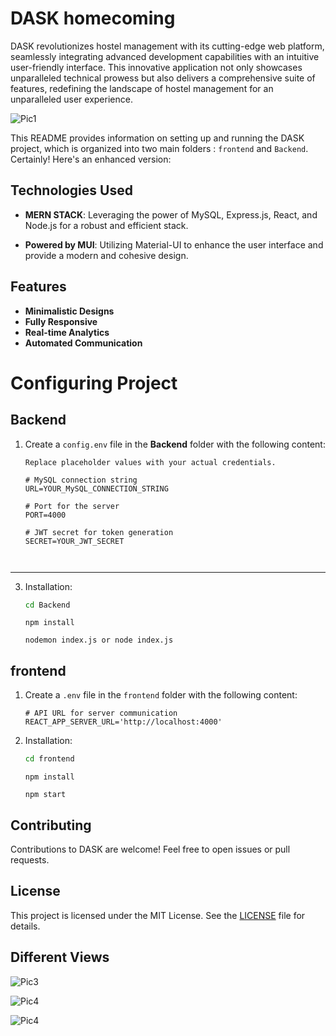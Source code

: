 
# DASK homecoming

DASK revolutionizes hostel management with its cutting-edge web platform, seamlessly integrating advanced development capabilities with an intuitive user-friendly interface. This innovative application not only showcases unparalleled technical prowess but also delivers a comprehensive suite of features, redefining the landscape of hostel management for an unparalleled user experience.



![Pic1](assets/pic1.png)

This README provides information on setting up and running the DASK project, which is organized into two main folders : `frontend` and `Backend`.
Certainly! Here's an enhanced version:

## Technologies Used

- **MERN STACK**: Leveraging the power of MySQL, Express.js, React, and Node.js for a robust and efficient stack.

- **Powered by MUI**: Utilizing Material-UI to enhance the user interface and provide a modern and cohesive design.

## Features

- **Minimalistic Designs**
- **Fully Responsive** 
- **Real-time Analytics**
- **Automated Communication**  


  
# Configuring Project
## Backend

1. Create a `config.env` file in the **Backend** folder with the following content:

   ```dotenv
   Replace placeholder values with your actual credentials.

   # MySQL connection string
   URL=YOUR_MySQL_CONNECTION_STRING

   # Port for the server
   PORT=4000

   # JWT secret for token generation
   SECRET=YOUR_JWT_SECRET



---


3. Installation:

   ```bash
   cd Backend
   ```

   ```
   npm install
   ```

   ```
   nodemon index.js or node index.js
   ```


## frontend

1. Create a `.env` file in the `frontend` folder with the following content:

   ```dotenv
   # API URL for server communication
   REACT_APP_SERVER_URL='http://localhost:4000'
   
   ```

2. Installation:

   ```bash
   cd frontend
   ```
   ```
   npm install
   ```
   ```
   npm start
   ```

## Contributing

Contributions to DASK are welcome! Feel free to open issues or pull requests.

## License

This project is licensed under the MIT License. See the [LICENSE](LICENSE) file for details.


## Different Views
![Pic3](assets/pic3.png)

![Pic4](assets/picw1.png)

![Pic4](assets/snap.png)
